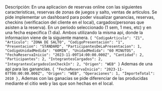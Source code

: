 Descripción:
En una aplicacion de reservas online con las siguientes caracteristicas, reservas de zonas de juegos y salto, ventas de articulos.
Se pide implementar un dashboard para poder visualizar ganancias, reservas, checkins (verificacion del cliente en el local), cargados(personas que asisten a la reserva). En un periodo seleccionado (1 sem, 1 mes, etc) y en una fecha especifica (1 dia). Ambos utilizando la misma api, donde la informacion viene de la siguiente manera.
`{
    "CodigoArticulo": "Z1",
    "Articulo": "ZONA DE SALTO",
    "CodigoPresentacion": "1",
    "Presentacion": "STANDARD",
    "ParticipantesDeLaPresentacion": 1,
    "CodigoUnidadMedida": "60MIN",
    "UnidadMedida": "60 MINUTOS",
    "FechaReservaInicio": "2023-11-09T14:00:00.000Z",
    "Cantidad": 2,
    "Participantes": 2,
    "IntegrantesCargados": 2,
    "IntegrantesCargadosConCheckIn": 2,
    "Origen": "WEB"
}`
Ademas de una api para las ganancias.
`{
    "FechaReservaInicio": "2023-11-07T00:00:00.000Z",
    "Origen": "WEB",
    "Operaciones": 1,
    "ImporteTotal": 2010
},`
Ademas con las ganacias se pide diferenciar de las producidas mediante el citio web y las que son hechas en el local.
